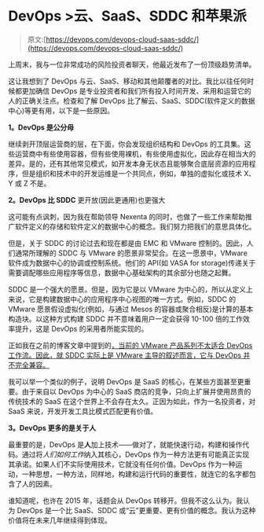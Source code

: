 # DevOps >云、SaaS、SDDC 和苹果派

> 原文:[https://devops.com/devops-cloud-saas-sddc/](https://devops.com/devops-cloud-saas-sddc/)

上周末，我与一位非常成功的风险投资者聊天，他最近发布了一份顶级趋势清单。

这让我想到了 DevOps 与云、SaaS、移动和其他颠覆者的对比。我比以往任何时候都更加确信 DevOps 是专业投资者和我们所有投入时间开发、采用和运营它的人的正确关注点。检查和了解 DevOps 比了解云、SaaS、SDDC(软件定义的数据中心)等更有用，以下是一些原因。

**1。DevOps 是公分母**

继续剥开顶层运营商的层，在下面，你会发现组织结构和 DevOps 的工具集。这些运营商中有些使用容器，但有些使用裸机，有些使用虚拟化，因此存在相当大的差异。是的，还有其他常见模式，如开发本身无状态且能够聚合底层资源的应用程序，但是组织和技术中的开发运维是一个共同点，例如，单独的虚拟化或技术 X、Y 或 Z 不是。

**2。DevOps 比 SDDC** 更开放(因此更通用)也更强大

这可能有点讽刺，因为我在帮助领导 Nexenta 的同时，也做了一些工作来帮助推广软件定义的存储和软件定义的数据中心的概念。我们努力把我们的意思具体化。

但是，关于 SDDC 的讨论过去和现在都是由 EMC 和 VMware 控制的。因此，人们通常所理解的 SDDC 与 VMware 的愿景非常契合。在这一愿景中，VMware 软件成为数据中心的协调或控制系统。他们的 API(如 VASA for storage)传递关于需要调配哪些应用程序等信息，数据中心基础架构的其余部分也随之起舞。

SDDC 是一个强大的愿景。但是，因为它是以 VMware 为中心的，所以从定义上来说，它是构建数据中心的应用程序中心视图的唯一方式。例如，SDDC 的 VMware 愿景假设虚拟化(例如，与通过 Mesos 的容器或聚合相反)是计算的基本构造块。以这种方式构建 SDDC 并不意味着用户一定会获得 10-100 倍的工作效率提升，这是 DevOps 的采用者所能实现的。

正如我在之前的博客文章中提到的[，当前的 VMware 产品系列不太适合 DevOps 工作流。因此，就 SDDC 实际上是 VMware 主导的叙述而言，它与 DevOps 并不完全兼容。](http://stackstorm.com/2014/05/09/day-four-devops-friendly-architecture-fundamentally-different-legacy-products/)

我可以举一个类似的例子，说明 DevOps 是 SaaS 的核心，在某些方面甚至更重要。由于来自以 DevOps 为中心的 SaaS 商店的竞争，只向上扩展并使用昂贵的传统技术的 SaaS 在这个世界上不会存在太久。正因为如此，作为一名投资者，对 SaaS 来说，开发开发工具比模式匹配更有价值。

**3。DevOps 更多的是关于人**

最重要的是，DevOps 是**人**加上技术——做对了，就能快速行动，构建和操作代码。通过将*人们如何工作*纳入其核心，DevOps 作为一种方法更有可能真正实现其承诺。如果人们不实际使用技术，它就没有任何价值。DevOps 作为一种运动，一种思想，一种方法，同样地，构建和运行代码的重要性，就连它的名字都包含了人的因素。

谁知道呢，也许在 2015 年，话题会从 DevOps 转移开。但我不这么认为。我认为 DevOps 是一个比 SaaS、SDDC 或“云”更重要、更有价值的概念。我认为这种价值将在未来几年继续得到体现。